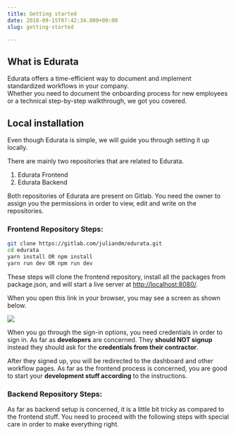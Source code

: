 ```yaml
---
title: Getting started
date: 2018-09-15T07:42:34.000+00:00
slug: getting-started

---
```

## What is Edurata

Edurata offers a time-efficient way to document and implement standardized workflows in your company.  
Whether you need to document the onboarding process for new employees or a technical step-by-step walkthrough, we got you covered.

## Local installation

Even though Edurata is simple, we will guide you through setting it up locally.

There are mainly two repositories that are related to Edurata.

1. Edurata Frontend
2. Edurata Backend

Both repositories of Edurata are present on Gitlab. You need the owner to assign you the permissions in order to view, edit and write on the repositories.

### **Frontend Repository Steps:**

```bash
git clone https://gitlab.com/juliandm/edurata.git
cd edurata
yarn install OR npm install
yarn run dev OR npm run dev
```

These steps will clone the frontend repository, install all the packages from package.json, and will start a live server at [http://localhost:8080/](http://localhost:8080/).

When you open this link in your browser, you may see a screen as shown below.

![](/edurata-main.png)

When you go through the sign-in options, you need credentials in order to sign in. As far as **developers** are concerned. They **should NOT signup** instead they should ask for the **credentials from their contractor**.

After they signed up, you will be redirected to the dashboard and other workflow pages. As far as the frontend process is concerned, you are good to start your **development stuff according** to the instructions.

### **Backend Repository Steps:**

As far as backend setup is concerned, it is a little bit tricky as compared to the frontend stuff. You need to proceed with the following steps with special care in order to make everything right.